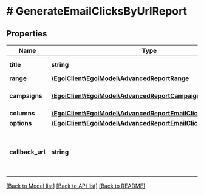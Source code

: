 # # GenerateEmailClicksByUrlReport

## Properties

Name | Type | Description | Notes
------------ | ------------- | ------------- | -------------
**title** | **string** | Advanced report title | 
**range** | [**\EgoiClient\EgoiModel\AdvancedReportRange**](AdvancedReportRange.md) |  | 
**campaigns** | [**\EgoiClient\EgoiModel\AdvancedReportCampaignsObject[]**](AdvancedReportCampaignsObject.md) | Campaigns of the report | 
**columns** | [**\EgoiClient\EgoiModel\AdvancedReportEmailClicksByUrlColumns**](AdvancedReportEmailClicksByUrlColumns.md) |  | 
**options** | [**\EgoiClient\EgoiModel\AdvancedReportEmailClicksByUrlOptions**](AdvancedReportEmailClicksByUrlOptions.md) |  | 
**callback_url** | **string** | URL which will receive the information of the report | [optional] 

[[Back to Model list]](../../README.md#documentation-for-models) [[Back to API list]](../../README.md#documentation-for-api-endpoints) [[Back to README]](../../README.md)


